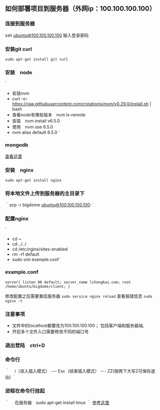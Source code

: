 ## 如何部署项目到服务器（外网ip：100.100.100.100）

### 连接到服务器
ssh ubuntu@100.100.100.100
输入登录密码

### 安装git curl
`
sudo apt-get install git curl
`
### 安装　node
`
- 安装nvm
- curl -o- https://raw.githubusercontent.com/creationix/nvm/v0.29.0/install.sh | bash
- 查看node有哪些版本　nvm ls-remote
- 安装　nvm install v6.5.0
- 使用　nvm use 6.5.0
- nvm alias default 6.5.0
`

### mongodb
[查看这里](https://docs.mongodb.com/manual/tutorial/install-mongodb-on-ubuntu/)
### 安装　nginx
`
sudo apt-get install nginx
`
### 将本地文件上传到服务器的主目录下
｀scp -r bigdome ubuntu@100.100.100.100:
`

### 配置nginx
`
- cd ~
- cd ../../
- cd  /etc/nginx/sites-enabled
- rm -rf default
- sudo vim example.conf
`
### example.conf
`
 server{
        listen 80 default;
        server_name lihongkai.com;
        root /home/ubuntu/bigdome/client;
 }
`

修改配置之后需要重启服务器
`sudo service nginx reload`
查看报错信息
`sudo nginx -t`

### 注意事项
- 文件中的localhost都要改为100.100.100.100；
包括客户端和服务器端,
- 开启多个文件入口需要修改不同的端口号

### 退出登陆　ctrl+D

### 命令行

｀
　i（进入插入模式） --- Esc（结束插入模式）  --- ZZ(按两下大写Z可保存退出)
｀

### 进程在命令行挂起
｀
　在服务器　sudo apt-get install tmux
｀
[参考这里](http://blog.csdn.net/skykingf/article/details/46345057)
